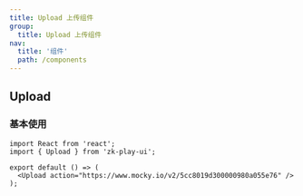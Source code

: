 ```yaml
---
title: Upload 上传组件
group:
  title: Upload 上传组件
nav:
  title: '组件'
  path: /components
---
```


## Upload

### 基本使用

```tsx
import React from 'react';
import { Upload } from 'zk-play-ui';

export default () => (
  <Upload action="https://www.mocky.io/v2/5cc8019d300000980a055e76" />
);
```
